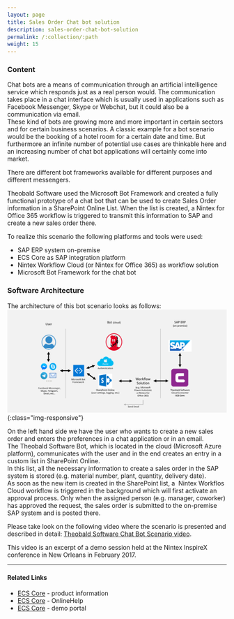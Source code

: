 ```yaml
---
layout: page
title: Sales Order Chat bot solution
description: sales-order-chat-bot-solution
permalink: /:collection/:path
weight: 15
---
```


### Content ###

Chat bots are a means of communication through an artificial intelligence service which responds just as a real person would. The communication takes place in a chat interface which is usually used in applications such as Facebook Messenger, Skype or Webchat, but it could also be a communication via email. <br> 
These kind of bots are growing more and more important in certain sectors and for certain business scenarios. A classic example for a bot scenario would be the booking of a hotel room for a certain date and time. But furthermore an infinite number of potential use cases are thinkable here and an increasing number of chat bot applications will certainly come into market.

There are different bot frameworks available for different purposes and different messengers. <br>

Theobald Software used the Microsoft Bot Framework and created a fully functional prototype of a chat bot that can be used to create Sales Order information in a SharePoint Online List. When the list is created, a Nintex for Office 365 workflow is triggered to transmit this information to SAP and create a new sales order there.

To realize this scenario the following platforms and tools were used:

- SAP ERP system on-premise
- ECS Core as SAP integration platform
- Nintex Workflow Cloud (or Nintex for Office 365) as workflow solution
- Microsoft Bot Framework for the chat bot

### Software Architecture ###

The architecture of this bot scenario looks as follows:
![ecscore_bot_scenario](/img/contents/ecscore/ecscore_bot_scenario.png){:class="img-responsive"}

On the left hand side we have the user who wants to create a new sales order and enters the preferences in a chat application or in an email. <br>
The Theobald Software Bot, which is located in the cloud (Microsoft Azure platform), communicates with the user and in the end creates an entry in a custom list in SharePoint Online. <br>
In this list, all the necessary information to create a sales order in the SAP system is stored (e.g. material number, plant, quantity, delivery date). <br>
As soon as the new item is created in the SharePoint list, a  Nintex Workflos Cloud workflow is triggered in the background which will first activate an approval process. Only when the assigned person (e.g. manager, coworker) has approved the request, the sales order is submitted to the on-premise SAP system and is posted there.

Please take look on the following video where the scenario is presented and described in detail: [Theobald Software Chat Bot Scenario video](https://kb.theobald-software.github.io/img/contents/ecscore).

This video is an excerpt of a demo session held at the Nintex InspireX conference in New Orleans in February 2017.

***********

#### Related Links ####

- [ECS Core](https://theobald-software.com/en/ecs-core/) - product information <br>
- [ECS Core](https://help.theobald-software.com/en/ecs-core/) - OnlineHelp <br>
- [ECS Core](https://theobald-software.com/en/ecs-core/demo-portal/) - demo portal <br>